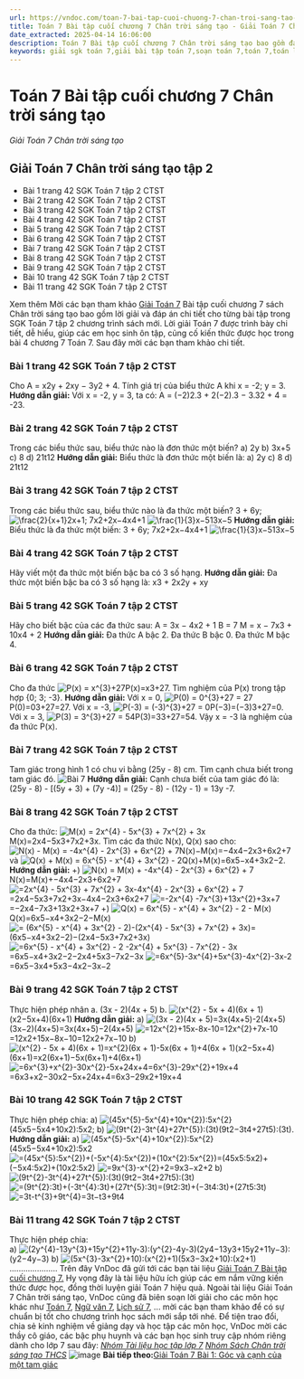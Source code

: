 ```yaml
---
url: https://vndoc.com/toan-7-bai-tap-cuoi-chuong-7-chan-troi-sang-tao-285473
title: Toán 7 Bài tập cuối chương 7 Chân trời sáng tạo - Giải Toán 7 Chân trời sáng tạo - VnDoc.com
date_extracted: 2025-04-14 16:06:00
description: Toán 7 Bài tập cuối chương 7 Chân trời sáng tạo bao gồm đáp án và lời giải chi tiết cho từng bài tập trong SGK Toán 7 cho các em học sinh tham khảo luyện Giải Toán 7 hiệu quả.
keywords: giải sgk toán 7,giải bài tập toán 7,soạn toán 7,toán 7,toán lớp 7,giải toán 7,sgk toán 7,toan 7,giai toan 7,toán 7 tập 2,toán lớp 7 tập 2,bài tập toán lớp 7,giải bài tập toán lớp 7,sgk toán 7 tập 2,toán 7 chân trời sáng tạo,giải toán 7 chân trời sáng tạo,Toán 7 Toán 7 Bài tập cuối chương 7,Toán 7 Bài tập cuối chương 7,Giải Toán 7 Chân trời sáng tạo Bài tập cuối chương 7,toán lớp 7 Chân trời sáng tạo Bài tập cuối chương 7
---
```


# Toán 7 Bài tập cuối chương 7 Chân trời sáng tạo
 _Giải Toán 7 Chân trời sáng tạo_
## Giải Toán 7 Chân trời sáng tạo tập 2
  * Bài 1 trang 42 SGK Toán 7 tập 2 CTST
  * Bài 2 trang 42 SGK Toán 7 tập 2 CTST
  * Bài 3 trang 42 SGK Toán 7 tập 2 CTST
  * Bài 4 trang 42 SGK Toán 7 tập 2 CTST
  * Bài 5 trang 42 SGK Toán 7 tập 2 CTST
  * Bài 6 trang 42 SGK Toán 7 tập 2 CTST
  * Bài 7 trang 42 SGK Toán 7 tập 2 CTST
  * Bài 8 trang 42 SGK Toán 7 tập 2 CTST
  * Bài 9 trang 42 SGK Toán 7 tập 2 CTST
  * Bài 10 trang 42 SGK Toán 7 tập 2 CTST
  * Bài 11 trang 42 SGK Toán 7 tập 2 CTST

Xem thêm
Mời các bạn tham khảo [Giải Toán 7](<https://vndoc.com/toan-7-tap-1-ctst>) Bài tập cuối chương 7 sách Chân trời sáng tạo bao gồm lời giải và đáp án chi tiết cho từng bài tập trong SGK Toán 7 tập 2 chương trình sách mới. Lời giải Toán 7 được trình bày chi tiết, dễ hiểu, giúp các em học sinh ôn tập, củng cố kiến thức được học trong bài 4 chương 7 Toán 7. Sau đây mời các bạn tham khảo chi tiết.
### Bài 1 trang 42 SGK Toán 7 tập 2 CTST
Cho A = x2y + 2xy − 3y2 \+ 4. Tính giá trị của biểu thức A khi x = -2; y = 3.
**Hướng dẫn giải:**
Với x = -2, y = 3, ta có: A = \(−2\)2.3 + 2\(−2\).3 − 3.32 \+ 4 = -23.
### Bài 2 trang 42 SGK Toán 7 tập 2 CTST
Trong các biểu thức sau, biểu thức nào là đơn thức một biến?
a\) 2y
b\) 3x+5
c\) 8
d\) 21t12
**Hướng dẫn giải:**
Biểu thức là đơn thức một biến là:
a\) 2y
c\) 8
d\) 21t12
### Bài 3 trang 42 SGK Toán 7 tập 2 CTST
Trong các biểu thức sau, biểu thức nào là đa thức một biến?
3 + 6y;
![\\frac{2}{x+1}](https://i.vdoc.vn/data/image/blank.png)2x+1;
7x2+2x−4x4+1
![\\frac{1}{3}x−5](https://i.vdoc.vn/data/image/blank.png)13x−5
**Hướng dẫn giải:**
Biểu thức là đa thức một biến:
3 + 6y;
7x2+2x−4x4+1
![\\frac{1}{3}x−5](https://i.vdoc.vn/data/image/blank.png)13x−5
### Bài 4 trang 42 SGK Toán 7 tập 2 CTST
Hãy viết một đa thức một biến bậc ba có 3 số hạng.
**Hướng dẫn giải:**
Đa thức một biến bậc ba có 3 số hạng là: x3 \+ 2x2y + xy
### Bài 5 trang 42 SGK Toán 7 tập 2 CTST
Hãy cho biết bậc của các đa thức sau:
A = 3x − 4x2 \+ 1
B = 7
M = x − 7x3 \+ 10x4 \+ 2
**Hướng dẫn giải:**
Đa thức A bậc 2.
Đa thức B bậc 0.
Đa thức M bậc 4.
### Bài 6 trang 42 SGK Toán 7 tập 2 CTST
Cho đa thức ![P\(x\) = x^{3}+27](https://i.vdoc.vn/data/image/blank.png)P\(x\)=x3+27. Tìm nghiệm của P\(x\) trong tập hợp \{0; 3; -3\}.
**Hướng dẫn giải:**
Với x = 0, ![P\(0\) = 0^{3}+27 = 27](https://i.vdoc.vn/data/image/blank.png)P\(0\)=03+27=27.
Với x = -3, ![P\(-3\) = \(-3\)^{3}+27 = 0](https://i.vdoc.vn/data/image/blank.png)P\(−3\)=\(−3\)3+27=0.
Với x = 3, ![P\(3\) =  3^{3}+27 = 54](https://i.vdoc.vn/data/image/blank.png)P\(3\)=33+27=54.
Vậy x = -3 là nghiệm của đa thức P\(x\).
### Bài 7 trang 42 SGK Toán 7 tập 2 CTST
Tam giác trong hình 1 có chu vi bằng \(25y - 8\) cm. Tìm cạnh chưa biết trong tam giác đó.
![Bài 7](https://o.rada.vn/data/image/2022/06/30/Bai-tap-cuoi-chuong-7-1.jpg)
**Hướng dẫn giải:**
Cạnh chưa biết của tam giác đó là: \(25y - 8\) - \[\(5y + 3\) + \(7y -4\)\] = \(25y - 8\) - \(12y - 1\) = 13y -7.
### Bài 8 trang 42 SGK Toán 7 tập 2 CTST
Cho đa thức: ![M\(x\) = 2x^{4} - 5x^{3} + 7x^{2} + 3x](https://i.vdoc.vn/data/image/blank.png)M\(x\)=2x4−5x3+7x2+3x.
Tìm các đa thức N\(x\), Q\(x\) sao cho: ![N\(x\) - M\(x\) = -4x^{4} - 2x^{3} + 6x^{2} + 7](https://i.vdoc.vn/data/image/blank.png)N\(x\)−M\(x\)=−4x4−2x3+6x2+7 và ![Q\(x\) + M\(x\) = 6x^{5} - x^{4} + 3x^{2} - 2](https://i.vdoc.vn/data/image/blank.png)Q\(x\)+M\(x\)=6x5−x4+3x2−2.
**Hướng dẫn giải:**
+\) ![N\(x\) = M\(x\) + -4x^{4} - 2x^{3} + 6x^{2} + 7](https://i.vdoc.vn/data/image/blank.png)N\(x\)=M\(x\)+−4x4−2x3+6x2+7
![=2x^{4} - 5x^{3} + 7x^{2} + 3x-4x^{4} - 2x^{3} + 6x^{2} + 7](https://i.vdoc.vn/data/image/blank.png)=2x4−5x3+7x2+3x−4x4−2x3+6x2+7
![=-2x^{4} -7x^{3}+13x^{2}+3x+7](https://i.vdoc.vn/data/image/blank.png)=−2x4−7x3+13x2+3x+7
+\) ![Q\(x\) = 6x^{5} - x^{4} + 3x^{2} - 2 - M\(x\)](https://i.vdoc.vn/data/image/blank.png)Q\(x\)=6x5−x4+3x2−2−M\(x\)
![= \(6x^{5} - x^{4} + 3x^{2} - 2\)-\(2x^{4} - 5x^{3} + 7x^{2} + 3x\)](https://i.vdoc.vn/data/image/blank.png)=\(6x5−x4+3x2−2\)−\(2x4−5x3+7x2+3x\)
![=6x^{5} - x^{4} + 3x^{2} - 2 -2x^{4} + 5x^{3} - 7x^{2} - 3x](https://i.vdoc.vn/data/image/blank.png)=6x5−x4+3x2−2−2x4+5x3−7x2−3x
![=6x^{5}-3x^{4}+5x^{3}-4x^{2}-3x-2](https://i.vdoc.vn/data/image/blank.png)=6x5−3x4+5x3−4x2−3x−2
### Bài 9 trang 42 SGK Toán 7 tập 2 CTST
Thực hiện phép nhân
a. \(3x - 2\)\(4x + 5\)
b. ![\(x^{2} - 5x + 4\)\(6x + 1\)](https://i.vdoc.vn/data/image/blank.png)\(x2−5x+4\)\(6x+1\)
**Hướng dẫn giải:**
a\) ![\(3x - 2\)\(4x + 5\)=3x\(4x+5\)-2\(4x+5\)](https://i.vdoc.vn/data/image/blank.png)\(3x−2\)\(4x+5\)=3x\(4x+5\)−2\(4x+5\)
![=12x^{2}+15x-8x-10=12x^{2}+7x-10](https://i.vdoc.vn/data/image/blank.png)=12x2+15x−8x−10=12x2+7x−10
b\) ![\(x^{2} - 5x + 4\)\(6x + 1\)=x^{2}\(6x + 1\)-5x\(6x + 1\)+4\(6x + 1\)](https://i.vdoc.vn/data/image/blank.png)\(x2−5x+4\)\(6x+1\)=x2\(6x+1\)−5x\(6x+1\)+4\(6x+1\)
![=6x^{3}+x^{2}-30x^{2}-5x+24x+4=6x^{3}-29x^{2}+19x+4](https://i.vdoc.vn/data/image/blank.png)=6x3+x2−30x2−5x+24x+4=6x3−29x2+19x+4
### Bài 10 trang 42 SGK Toán 7 tập 2 CTST
Thực hiện phép chia:
a\) ![\(45x^{5}-5x^{4}+10x^{2}\):5x^{2}](https://i.vdoc.vn/data/image/blank.png)\(45x5−5x4+10x2\):5x2;
b\) ![\(9t^{2}-3t^{4}+27t^{5}\):\(3t\)](https://i.vdoc.vn/data/image/blank.png)\(9t2−3t4+27t5\):\(3t\).
**Hướng dẫn giải:**
a\) ![\(45x^{5}-5x^{4}+10x^{2}\):5x^{2}](https://i.vdoc.vn/data/image/blank.png)\(45x5−5x4+10x2\):5x2
![=\(45x^{5}:5x^{2}\)+\(-5x^{4}:5x^{2}\)+\(10x^{2}:5x^{2}\)](https://i.vdoc.vn/data/image/blank.png)=\(45x5:5x2\)+\(−5x4:5x2\)+\(10x2:5x2\)
![=9x^{3}-x^{2}+2](https://i.vdoc.vn/data/image/blank.png)=9x3−x2+2
b\) ![\(9t^{2}-3t^{4}+27t^{5}\):\(3t\)](https://i.vdoc.vn/data/image/blank.png)\(9t2−3t4+27t5\):\(3t\)
![=\(9t^{2}:3t\)+\(-3t^{4}:3t\)+\(27t^{5}:3t\)](https://i.vdoc.vn/data/image/blank.png)=\(9t2:3t\)+\(−3t4:3t\)+\(27t5:3t\)
![=3t-t^{3}+9t^{4}](https://i.vdoc.vn/data/image/blank.png)=3t−t3+9t4
### Bài 11 trang 42 SGK Toán 7 tập 2 CTST
Thực hiện phép chia:  
a\) ![\(2y^{4}-13y^{3}+15y^{2}+11y-3\):\(y^{2}-4y-3\)](https://i.vdoc.vn/data/image/blank.png)\(2y4−13y3+15y2+11y−3\):\(y2−4y−3\)
b\) ![\(5x^{3}-3x^{2}+10\):\(x^{2}+1\)](https://i.vdoc.vn/data/image/blank.png)\(5x3−3x2+10\):\(x2+1\)
.....................
Trên đây VnDoc đã gửi tới các bạn tài liệu [Giải Toán 7 Bài tập cuối chương 7.](<https://vndoc.com/toan-7-bai-tap-cuoi-chuong-7-chan-troi-sang-tao-285473>) Hy vọng đây là tài liệu hữu ích giúp các em nắm vững kiến thức được học, đồng thời luyện giải Toán 7 hiệu quả.
Ngoài tài liệu Giải Toán 7 Chân trời sáng tạo, VnDoc cũng đã biên soạn lời giải cho các môn học khác như [Toán 7](<https://vndoc.com/toan-7-tap-1-ctst>), [Ngữ văn 7](<https://vndoc.com/ngu-van-7-ctst-tap1>), [Lịch sử 7](<https://vndoc.com/lich-su-7-ctst>), ... mời các bạn tham khảo để có sự chuẩn bị tốt cho chương trình học sách mới sắp tới nhé.
Để tiện trao đổi, chia sẻ kinh nghiệm về giảng dạy và học tập các môn học, VnDoc mời các thầy cô giáo, các bậc phụ huynh và các bạn học sinh truy cập nhóm riêng dành cho lớp 7 sau đây:
[_Nhóm Tài liệu học tập lớp 7_](</goto?u=aHR0cHM6Ly93d3cuZmFjZWJvb2suY29tL2dyb3Vwcy9UYWkubGlldS5ob2MudGFwLmxvcC43LlZORE9D>)
[ _Nhóm Sách Chân trời sáng tạo THCS_](</goto?u=aHR0cHM6Ly93d3cuZmFjZWJvb2suY29tL2dyb3Vwcy9zYWNoY2hhbnRyb2lzYW5ndGFvdGhjcw%3D%3D>)
![image](https://i.vdoc.vn/data/image/2022/08/26/ban-tay.svg) **Bài tiếp theo:**[Giải Toán 7 Bài 1: Góc và cạnh của một tam giác](<https://vndoc.com/toan-7-bai-1-goc-va-canh-cua-mot-tam-giac-285475>)

